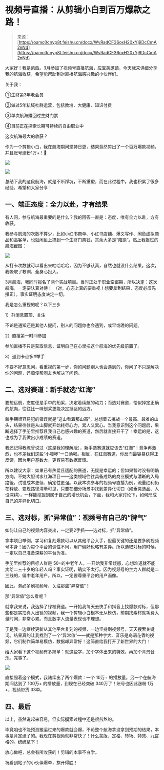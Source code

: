 # 视频号直播：从剪辑小白到百万爆款之路！

> 来源：[https://oamc0cnyp8t.feishu.cn/docx/WvRadCF36oxH20xYj9DcCmA2nNd](https://oamc0cnyp8t.feishu.cn/docx/WvRadCF36oxH20xYj9DcCmA2nNd)

大家好！我是凯西。3月参加了视频号直播航海，应宝芙邀请，今天我来详细分享我的航海收获，希望能帮助到对直播航海感兴趣的小伙伴们。

关于我：

①生财第3年老会员

②做过5年私域社群运营，包括教培、大健康、知识付费

③单次航海赚回过生财门票

④目前正在探索长期可持续的自由职业中

这次航海最大的收获？

作为一个剪辑小白，我在航海期间坚持日更，结果竟然剪出了一个百万爆款视频，并且账号涨粉1万+！🎉

![](img/d15cbe1a78f0b4960d31dedfc6ca0ca8.png)

![](img/1e92e79eb8ecbb11bd31431d30f3a874.png)

总结下我的这段航海，就是不断踩坑，不断重塑，而在此过程中，我也积累了很多经验，希望和大家分享：

## 一、端正态度：全力以赴，才有结果

有人问，参与航海最重要的是什么？我的回答一直是：态度，唯有全力以赴，方有收获。

我参与航海的次数不算少，比如小红书商单、小红书店铺、爆文写作、闲鱼虚拟商品和高客单，也就闲鱼上搞到一个生财门票钱，其余大多是“陪跑”。贴上我报过的航海截图：

![](img/786dd804597b06805a9410c3b75e1ec4.png)

从打卡次数就可以看出来哈哈哈哈，因为不够认真，自然也就没什么结果。这次，我吸取了教训，全身心投入。

3月航海，我同时报名了两个实战项目。当时正处于职业空窗期，所以决定：这次航海，一定要认真对待！ （对，心态上真的要重视！想要拿到结果，态度必须先摆正），事实证明态度决定一切。

我是怎么重视的呢？以下三步

1）群消息置顶、关注

不论是通知还是其他人提问，别人的问题你也会遇到，或早或晚的问题。

2）直播第一时间参加

参加直播不只是获取信息，证明自己在心里把这个航海的优先级前置了。

3）遇到卡点多#举手

不要不好意思问，看重视的第一步，你的问题别人也会遇到的，你问了不只是解决你的问题，还顺便帮圈友也解决了问题。

## 二、选对赛道：新手就选“红海”

要想远航，态度便是手中的船桨，决定着续航的动力；而选对赛道，恰似择定正确的航向，往往比一味划桨更能决定抵达的远方。

新手期很容易犯的错误就是“这山看着那山高”，总想着去挑战一个最高、最难的山头，结果往往是从山脚就开始耗尽心力，累人又累心。当我意识到这个问题后，果断选择了手册里推荐且我自己也感兴趣的赛道，然后就直接开干了！幸运的是，这也成为了我做出小成绩的赛道。

我还记得教练曾说过（这是我的理解版），新手选赛道就应该去“红海”！竞争再激烈，也不差我们这些“小喽啰”一口汤喝。相反，在红海赛道，你反而最容易获得正反馈，因为用户基数大，更容易有数据反馈。

所以建议大家：如果已有热爱且适配的赛道，无疑是幸运的；但如果暂时没有明确方向，不妨大胆试水红海项目——这类领域往往具备成熟的商业模式与清晰的入局路径，试错成本更低、确定性更强。以我本次参与的视频号直播为例，流量红利仍在释放、变现路径清晰可见，只要在细分场景中找到差异化切口（如垂类选品、人设深耕），一样能挖掘到属于自己的增长机会，下面，我和大家讨论下，如何形成自己的差异化切口。

## 三、选对标，抓“异常值”：视频号有自己的“脾气”

如何让自己的视频内容突出，一定要2手抓——选对标，抓“异常值”。

拿本项目举例，学习和复刻爆款可以从其他平台入手，但最关键的还是要多刷视频号本身！因为每个平台的调性不同，用户偏好也略有差异。所以选取对标的时候，一定以自己准备深耕的平台为准。

手册里推荐的目标人群是 50+的中老年人。一开始我非常疑惑，心想难道就不能卖给二三十岁的年轻人吗？事实证明，确实不太行。因为视频号的主力人群就是二三线的，偏中老年用户。所以，一定要尊重平台的用户画像。

因此，务必多刷视频号，关注那些“异常值”！

那“异常值”怎么看呢？

就拿我来说，我选择了绿植赛道。一开始我每天去快手和抖音上找爆款对标，但那些都是实拍真人出镜的视频，我一个剪辑小白根本无从模仿，前期找素材就耗费大量时间，非常心累。而且数字人流量表现也不理想。

于是我一边继续更新从其他平台复刻的视频，一边坚持刷视频号，天天搜索关键词。结果真的让我找到了一个“异常值”——就是那种字大、音乐是鸟语花香的视频，它们制作简单易模仿，数据却异常好！这简直给我打开了新世界的大门！

给大家看下这个视频有多简单：就这些字，加个字体出来的特效，再加个背景音乐。完事了。

![](img/61e1573241f31e48668737e2672ab0b1.png)

直接照着这个模式，我陆续出了两个爆款：一个 10万+ 的播放量，另一个在航海期间达到了 100万+ 的播放量，到现在已经突破 340万了！账号也因此涨粉 1万+，视频带货 33单。

## 四、最后

以上，虽然说起来容易，但实际摸索过程中还是很煎熬的。

毕竟咱也不能预测搬运过来的爆款就会爆，不论整个航海拿没拿到预期的结果，本事是肯定涨了的。我现在剪视频就非常快了！什么蒙版、定格、转场、特效、九宫格的。统统拿下！

放心做吧，总会有所收获的！剪辑的本事不白学。

祝看到帖子的小伙伴爆单，旗开得胜！